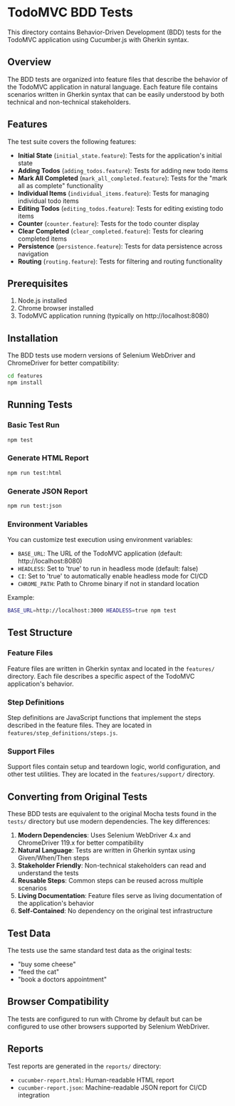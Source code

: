 # TodoMVC BDD Tests

This directory contains Behavior-Driven Development (BDD) tests for the TodoMVC application using Cucumber.js with Gherkin syntax.

## Overview

The BDD tests are organized into feature files that describe the behavior of the TodoMVC application in natural language. Each feature file contains scenarios written in Gherkin syntax that can be easily understood by both technical and non-technical stakeholders.

## Features

The test suite covers the following features:

- **Initial State** (`initial_state.feature`): Tests for the application's initial state
- **Adding Todos** (`adding_todos.feature`): Tests for adding new todo items
- **Mark All Completed** (`mark_all_completed.feature`): Tests for the "mark all as complete" functionality
- **Individual Items** (`individual_items.feature`): Tests for managing individual todo items
- **Editing Todos** (`editing_todos.feature`): Tests for editing existing todo items
- **Counter** (`counter.feature`): Tests for the todo counter display
- **Clear Completed** (`clear_completed.feature`): Tests for clearing completed items
- **Persistence** (`persistence.feature`): Tests for data persistence across navigation
- **Routing** (`routing.feature`): Tests for filtering and routing functionality

## Prerequisites

1. Node.js installed
2. Chrome browser installed
3. TodoMVC application running (typically on http://localhost:8080)

## Installation

The BDD tests use modern versions of Selenium WebDriver and ChromeDriver for better compatibility:

```bash
cd features
npm install
```

## Running Tests

### Basic Test Run
```bash
npm test
```

### Generate HTML Report
```bash
npm run test:html
```

### Generate JSON Report
```bash
npm run test:json
```

### Environment Variables

You can customize test execution using environment variables:

- `BASE_URL`: The URL of the TodoMVC application (default: http://localhost:8080)
- `HEADLESS`: Set to 'true' to run in headless mode (default: false)
- `CI`: Set to 'true' to automatically enable headless mode for CI/CD
- `CHROME_PATH`: Path to Chrome binary if not in standard location

Example:
```bash
BASE_URL=http://localhost:3000 HEADLESS=true npm test
```

## Test Structure

### Feature Files
Feature files are written in Gherkin syntax and located in the `features/` directory. Each file describes a specific aspect of the TodoMVC application's behavior.

### Step Definitions
Step definitions are JavaScript functions that implement the steps described in the feature files. They are located in `features/step_definitions/steps.js`.

### Support Files
Support files contain setup and teardown logic, world configuration, and other test utilities. They are located in the `features/support/` directory.

## Converting from Original Tests

These BDD tests are equivalent to the original Mocha tests found in the `tests/` directory but use modern dependencies. The key differences:

1. **Modern Dependencies**: Uses Selenium WebDriver 4.x and ChromeDriver 119.x for better compatibility
2. **Natural Language**: Tests are written in Gherkin syntax using Given/When/Then steps
3. **Stakeholder Friendly**: Non-technical stakeholders can read and understand the tests
4. **Reusable Steps**: Common steps can be reused across multiple scenarios
5. **Living Documentation**: Feature files serve as living documentation of the application's behavior
6. **Self-Contained**: No dependency on the original test infrastructure

## Test Data

The tests use the same standard test data as the original tests:
- "buy some cheese"
- "feed the cat"  
- "book a doctors appointment"

## Browser Compatibility

The tests are configured to run with Chrome by default but can be configured to use other browsers supported by Selenium WebDriver.

## Reports

Test reports are generated in the `reports/` directory:
- `cucumber-report.html`: Human-readable HTML report
- `cucumber-report.json`: Machine-readable JSON report for CI/CD integration